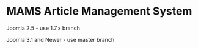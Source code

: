 MAMS Article Management System
====

Joomla 2.5 - use 1.7.x branch

Joomla 3.1 and Newer - use master branch
